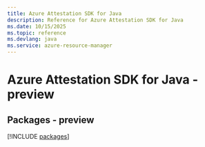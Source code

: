 ```yaml
---
title: Azure Attestation SDK for Java
description: Reference for Azure Attestation SDK for Java
ms.date: 10/15/2025
ms.topic: reference
ms.devlang: java
ms.service: azure-resource-manager
---
```

# Azure Attestation SDK for Java - preview
## Packages - preview
[!INCLUDE [packages](attestation-index.md)]